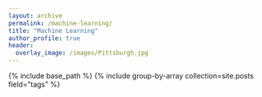 ```yaml
---
layout: archive
permalink: /machine-learning/
title: "Machine Learning"
author_profile: true
header:
  overlay_image: /images/Pittsburgh.jpg
---
```


{% include base_path %}
{% include group-by-array collection=site.posts field="tags" %}



